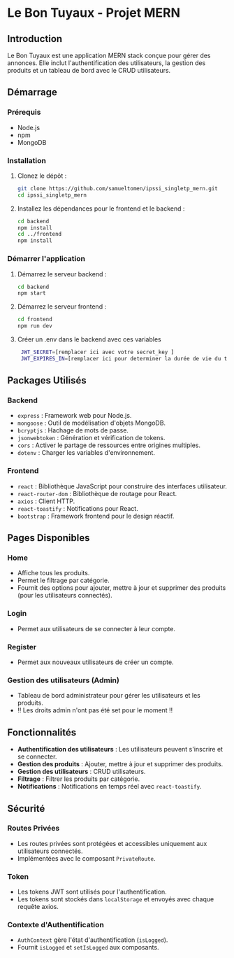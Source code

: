 # Le Bon Tuyaux - Projet MERN

## Introduction

Le Bon Tuyaux est une application MERN stack conçue pour gérer des annonces. Elle inclut l'authentification des
utilisateurs, la gestion des produits et un tableau de bord avec le CRUD utilisateurs.

## Démarrage

### Prérequis

- Node.js
- npm
- MongoDB

### Installation

1. Clonez le dépôt :
   ```bash
   git clone https://github.com/samueltomen/ipssi_singletp_mern.git
   cd ipssi_singletp_mern
   ```

2. Installez les dépendances pour le frontend et le backend :
   ```bash
   cd backend
   npm install
   cd ../frontend
   npm install
   ```

### Démarrer l'application

1. Démarrez le serveur backend :
   ```bash
   cd backend
   npm start
   ```

2. Démarrez le serveur frontend :
   ```bash
   cd frontend
   npm run dev
   ```
3. Créer un .env dans le backend avec ces variables
   ```bash
    JWT_SECRET=[remplacer ici avec votre secret_key ]
    JWT_EXPIRES_IN=[remplacer ici pour determiner la durée de vie du token]
    ``` 

## Packages Utilisés

### Backend

- `express` : Framework web pour Node.js.
- `mongoose` : Outil de modélisation d'objets MongoDB.
- `bcryptjs` : Hachage de mots de passe.
- `jsonwebtoken` : Génération et vérification de tokens.
- `cors` : Activer le partage de ressources entre origines multiples.
- `dotenv` : Charger les variables d'environnement.

### Frontend

- `react` : Bibliothèque JavaScript pour construire des interfaces utilisateur.
- `react-router-dom` : Bibliothèque de routage pour React.
- `axios` : Client HTTP.
- `react-toastify` : Notifications pour React.
- `bootstrap` : Framework frontend pour le design réactif.

## Pages Disponibles

### Home

- Affiche tous les produits.
- Permet le filtrage par catégorie.
- Fournit des options pour ajouter, mettre à jour et supprimer des produits (pour les utilisateurs connectés).

### Login

- Permet aux utilisateurs de se connecter à leur compte.

### Register

- Permet aux nouveaux utilisateurs de créer un compte.

### Gestion des utilisateurs (Admin)

- Tableau de bord administrateur pour gérer les utilisateurs et les produits.
- !! Les droits admin n'ont pas été set pour le moment !!

## Fonctionnalités

- **Authentification des utilisateurs** : Les utilisateurs peuvent s'inscrire et se connecter.
- **Gestion des produits** : Ajouter, mettre à jour et supprimer des produits.
- **Gestion des utilisateurs** : CRUD utilisateurs.
- **Filtrage** : Filtrer les produits par catégorie.
- **Notifications** : Notifications en temps réel avec `react-toastify`.

## Sécurité

### Routes Privées

- Les routes privées sont protégées et accessibles uniquement aux utilisateurs connectés.
- Implémentées avec le composant `PrivateRoute`.

### Token

- Les tokens JWT sont utilisés pour l'authentification.
- Les tokens sont stockés dans `localStorage` et envoyés avec chaque requête axios.

### Contexte d'Authentification

- `AuthContext` gère l'état d'authentification (`isLogged`).
- Fournit `isLogged` et `setIsLogged` aux composants.
